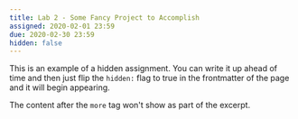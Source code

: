```yaml
---
title: Lab 2 - Some Fancy Project to Accomplish
assigned: 2020-02-01 23:59
due: 2020-02-30 23:59
hidden: false
---
```

This is an example of a hidden assignment. You can write it up ahead of time and then just flip the `hidden:` flag to true in the frontmatter of the page and it will begin appearing.

<!--more-->

The content after the `more` tag won't show as part of the excerpt.